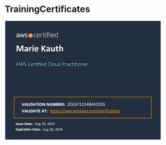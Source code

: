 # TrainingCertificates

![AWS Certified Cloud Practitioner](images/AWSCertificationImage_CopedFromPDF.PNG)
